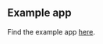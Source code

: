 ## Example app

Find the example app [here](https://github.com/flutter-ml/google_ml_kit_flutter/tree/master/packages/example).
